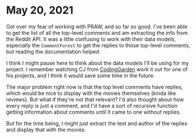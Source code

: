 # May 20, 2021

Got over my fear of working with PRAW, and so far so good. I've been able to get the list of all the top-level comments and am extracting the info from the Reddit API. It was a little confusing to work with their data models, especially the `CommentForest` to get the replies to those top-level comments, but reading the documentation helped.

I think I might pause here to think about the data models I'll be using for my project. I remember watching CJ from [CodingGarden](https://twitch.tv/codinggarden) work it out for one of his projects, and I think it would save some time in the future.

The major problem right now is that the top level comments have replies, which would be nice to display with the movies themselves (kinda like reviews). But what if they're not that relevant? I'd also thought about how every reply is just a comment, and I'd have a sort of recursive function getting information about comments until it came to one without replies.

But for the time being, I might just extract the text and author of the replies and display that with the movies.
